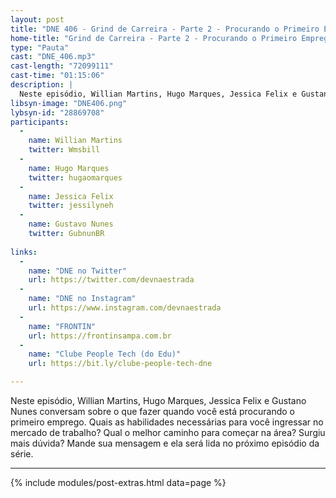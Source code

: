 ```yaml
---
layout: post
title: "DNE 406 - Grind de Carreira - Parte 2 - Procurando o Primeiro Emprego"
home-title: "Grind de Carreira - Parte 2 - Procurando o Primeiro Emprego"
type: "Pauta"
cast: "DNE_406.mp3"
cast-length: "72099111"
cast-time: "01:15:06"
description: |
  Neste episódio, Willian Martins, Hugo Marques, Jessica Felix e Gustano Nunes conversam sobre o que fazer quando você está procurando o primeiro emprego. Quais as habilidades necessárias para você ingressar no mercado de trabalho? Qual o melhor caminho para começar na área? Surgiu mais dúvida? Mande sua mensagem e ela será lida no próximo episódio da série.
libsyn-image: "DNE406.png"
lybsyn-id: "28869708"
participants:
  -
    name: Willian Martins
    twitter: Wmsbill
  -
    name: Hugo Marques
    twitter: hugaomarques
  -
    name: Jessica Felix
    twitter: jessilyneh
  -
    name: Gustavo Nunes
    twitter: GubnunBR
    
links:
  -
    name: "DNE no Twitter"
    url: https://twitter.com/devnaestrada
  -
    name: "DNE no Instagram"
    url: https://www.instagram.com/devnaestrada
  -
    name: "FRONTIN"
    url: https://frontinsampa.com.br
  -
    name: "Clube People Tech (do Edu)"
    url: https://bit.ly/clube-people-tech-dne

---
```


Neste episódio, Willian Martins, Hugo Marques, Jessica Felix e Gustano Nunes conversam sobre o que fazer quando você está procurando o primeiro emprego. Quais as habilidades necessárias para você ingressar no mercado de trabalho? Qual o melhor caminho para começar na área? Surgiu mais dúvida? Mande sua mensagem e ela será lida no próximo episódio da série.

---

{% include modules/post-extras.html data=page %}
